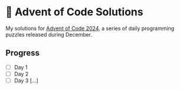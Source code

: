 # 🎄 Advent of Code Solutions

My solutions for [Advent of Code 2024](https://adventofcode.com/), a series of daily programming puzzles released during December. 


## Progress

- [ ] Day 1
- [ ] Day 2
- [ ] Day 3
  [...]